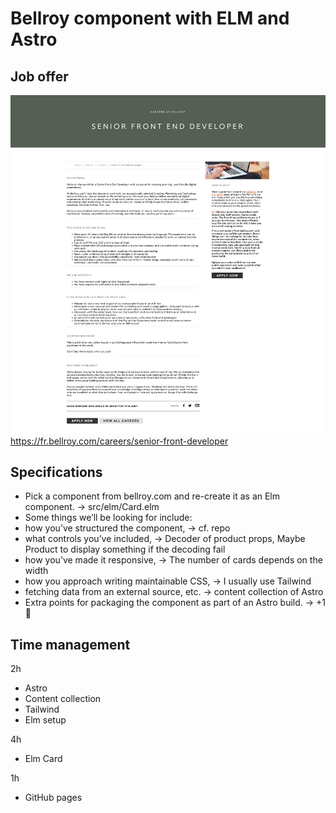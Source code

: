 # Bellroy component with ELM and Astro

## Job offer

![senior-front-developer](job-offer.png)
https://fr.bellroy.com/careers/senior-front-developer

## Specifications

-   Pick a component from bellroy.com and re-create it as an Elm component. -> src/elm/Card.elm
-   Some things we’ll be looking for include:
-   how you’ve structured the component, -> cf. repo
-   what controls you’ve included, -> Decoder of product props, Maybe Product to display something if the decoding fail
-   how you’ve made it responsive, -> The number of cards depends on the width
-   how you approach writing maintainable CSS, -> I usually use Tailwind
-   fetching data from an external source, etc. -> content collection of Astro
-   Extra points for packaging the component as part of an Astro build. -> +1 💪

## Time management

2h

-   Astro
-   Content collection
-   Tailwind
-   Elm setup

4h

-   Elm Card

1h

-   GitHub pages

